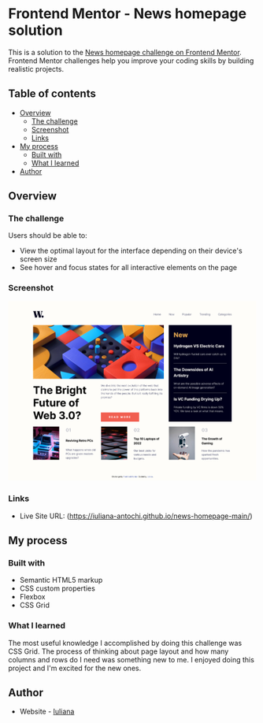 # Frontend Mentor - News homepage solution

This is a solution to the [News homepage challenge on Frontend Mentor](https://www.frontendmentor.io/challenges/news-homepage-H6SWTa1MFl). Frontend Mentor challenges help you improve your coding skills by building realistic projects.

## Table of contents

- [Overview](#overview)
  - [The challenge](#the-challenge)
  - [Screenshot](#screenshot)
  - [Links](#links)
- [My process](#my-process)
  - [Built with](#built-with)
  - [What I learned](#what-i-learned)
- [Author](#author)

## Overview

### The challenge

Users should be able to:

- View the optimal layout for the interface depending on their device's screen size
- See hover and focus states for all interactive elements on the page

### Screenshot

![](./screenshots/Screenshot.png)

### Links

- Live Site URL: (https://iuliana-antochi.github.io/news-homepage-main/)

## My process

### Built with

- Semantic HTML5 markup
- CSS custom properties
- Flexbox
- CSS Grid

### What I learned

The most useful knowledge I accomplished by doing this challenge was CSS Grid. The process of thinking about page layout and how many columns and rows do I need was something new to me. I enjoyed doing this project and I'm excited for the new ones.

## Author

- Website - [Iuliana](https://iuliana-antochi.github.io/)
